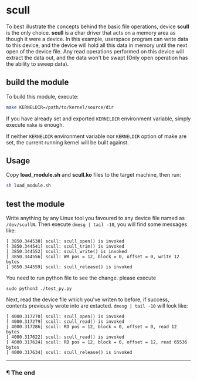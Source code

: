 # scull

To best illustrate the concepts behind the basic file operations, device
**scull** is the only choice. **scull** is a char driver that acts on a memory
area as though it were a device. In this example, userspace program can write
data to this device, and the device will hold all this data in memory until
the next open of the device file. Any read operations performed on this device
will extract the data out, and the data won't be swapt (Only open operation
has the ability to sweep data).

## build the module

To build this module, execute:

```bash
make KERNELDIR=/path/to/kernel/source/dir
```

If you have already set and exported `KERNELDIR` environment variable, simply
execute `make` is enough.

If neither `KERNELDIR` environment variable nor `KERNELDIR` option of make
are set, the current running kernel will be built against.

## Usage

Copy **load_module.sh** and **scull.ko** files to the target machine, then run:

```bash
sh load_module.sh
```

## test the module

Write anything by any Linux tool you favoured to any device file named as
`/dev/scullN`. Then execute `dmesg | tail -10`, you will find some messages
like:

```
[ 3850.344538] scull: scull_open() is invoked
[ 3850.344541] scull: scull_trim() is invoked
[ 3850.344552] scull: scull_write() is invoked
[ 3850.344556] scull: WR pos = 12, block = 0, offset = 0, write 12 bytes
[ 3850.344559] scull: scull_release() is invoked
```

You need to run python file to see the change.
please execute

`sudo python3 ./test_py.py`


Next, read the device file which you've writen to before, if success, contents
previously wrote into are extacted. `dmesg | tail -10` will look like:

```
[ 4000.317270] scull: scull_open() is invoked
[ 4000.317279] scull: scull_read() is invoked
[ 4000.317286] scull: RD pos = 12, block = 0, offset = 0, read 12 bytes
[ 4000.317622] scull: scull_read() is invoked
[ 4000.317624] scull: RD pos = 12, block = 0, offset = 12, read 65536 bytes
[ 4000.317634] scull: scull_release() is invoked
```

---

### ¶ The end
